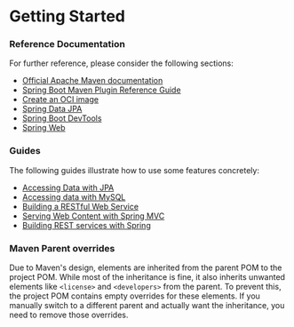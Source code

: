 # Getting Started

### Reference Documentation
For further reference, please consider the following sections:

* [Official Apache Maven documentation](https://maven.apache.org/guides/index.html)
* [Spring Boot Maven Plugin Reference Guide](https://docs.spring.io/spring-boot/3.4.0.RELEASE/maven-plugin)
* [Create an OCI image](https://docs.spring.io/spring-boot/3.4.0.RELEASE/maven-plugin/build-image.html)
* [Spring Data JPA](https://docs.spring.io/spring-boot/3.4.0.RELEASE/reference/data/sql.html#data.sql.jpa-and-spring-data)
* [Spring Boot DevTools](https://docs.spring.io/spring-boot/3.4.0.RELEASE/reference/using/devtools.html)
* [Spring Web](https://docs.spring.io/spring-boot/3.4.0.RELEASE/reference/web/servlet.html)

### Guides
The following guides illustrate how to use some features concretely:

* [Accessing Data with JPA](https://spring.io/guides/gs/accessing-data-jpa/)
* [Accessing data with MySQL](https://spring.io/guides/gs/accessing-data-mysql/)
* [Building a RESTful Web Service](https://spring.io/guides/gs/rest-service/)
* [Serving Web Content with Spring MVC](https://spring.io/guides/gs/serving-web-content/)
* [Building REST services with Spring](https://spring.io/guides/tutorials/rest/)

### Maven Parent overrides

Due to Maven's design, elements are inherited from the parent POM to the project POM.
While most of the inheritance is fine, it also inherits unwanted elements like `<license>` and `<developers>` from the parent.
To prevent this, the project POM contains empty overrides for these elements.
If you manually switch to a different parent and actually want the inheritance, you need to remove those overrides.

